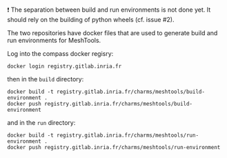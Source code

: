 :exclamation: The separation between build and run environments is not done yet. It should rely on the building of python wheels (cf. issue #2).

The two repositories have docker files that are used to generate build and run environments for MeshTools.

Log into the compass docker regisry:

```shell
docker login registry.gitlab.inria.fr
```

then in the `build` directory:

```shell
docker build -t registry.gitlab.inria.fr/charms/meshtools/build-environment .
docker push registry.gitlab.inria.fr/charms/meshtools/build-environment 
```

and in the `run` directory:

```shell
docker build -t registry.gitlab.inria.fr/charms/meshtools/run-environment .
docker push registry.gitlab.inria.fr/charms/meshtools/run-environment 
```
